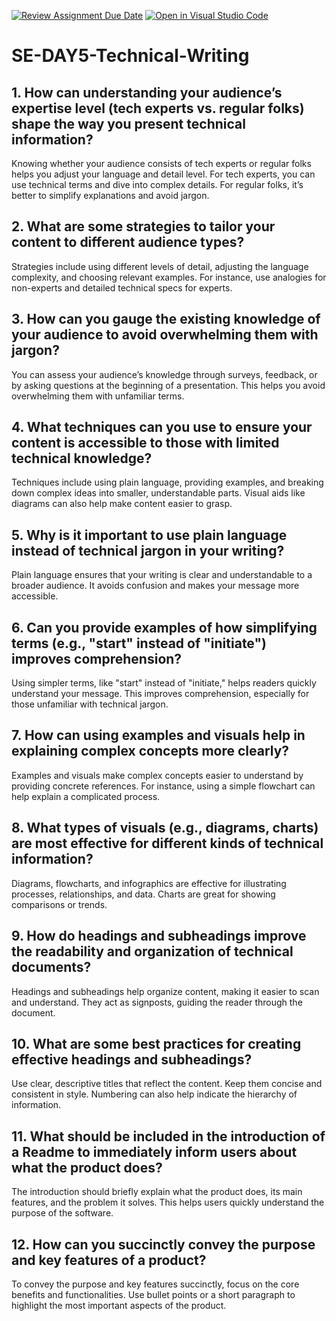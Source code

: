 [![Review Assignment Due Date](https://classroom.github.com/assets/deadline-readme-button-22041afd0340ce965d47ae6ef1cefeee28c7c493a6346c4f15d667ab976d596c.svg)](https://classroom.github.com/a/zsAR-pyY)
[![Open in Visual Studio Code](https://classroom.github.com/assets/open-in-vscode-2e0aaae1b6195c2367325f4f02e2d04e9abb55f0b24a779b69b11b9e10269abc.svg)](https://classroom.github.com/online_ide?assignment_repo_id=15748554&assignment_repo_type=AssignmentRepo)
# SE-DAY5-Technical-Writing
## 1. How can understanding your audience’s expertise level (tech experts vs. regular folks) shape the way you present technical information?

Knowing whether your audience consists of tech experts or regular folks helps you adjust your language and detail level. For tech experts, you can use technical terms and dive into complex details. For regular folks, it’s better to simplify explanations and avoid jargon.

## 2. What are some strategies to tailor your content to different audience types?

Strategies include using different levels of detail, adjusting the language complexity, and choosing relevant examples. For instance, use analogies for non-experts and detailed technical specs for experts.

## 3. How can you gauge the existing knowledge of your audience to avoid overwhelming them with jargon?

You can assess your audience’s knowledge through surveys, feedback, or by asking questions at the beginning of a presentation. This helps you avoid overwhelming them with unfamiliar terms.

## 4. What techniques can you use to ensure your content is accessible to those with limited technical knowledge?

Techniques include using plain language, providing examples, and breaking down complex ideas into smaller, understandable parts. Visual aids like diagrams can also help make content easier to grasp.

## 5. Why is it important to use plain language instead of technical jargon in your writing?

Plain language ensures that your writing is clear and understandable to a broader audience. It avoids confusion and makes your message more accessible.

## 6. Can you provide examples of how simplifying terms (e.g., "start" instead of "initiate") improves comprehension?

Using simpler terms, like "start" instead of "initiate," helps readers quickly understand your message. This improves comprehension, especially for those unfamiliar with technical jargon.

## 7. How can using examples and visuals help in explaining complex concepts more clearly?

Examples and visuals make complex concepts easier to understand by providing concrete references. For instance, using a simple flowchart can help explain a complicated process.

## 8. What types of visuals (e.g., diagrams, charts) are most effective for different kinds of technical information?

Diagrams, flowcharts, and infographics are effective for illustrating processes, relationships, and data. Charts are great for showing comparisons or trends.

## 9. How do headings and subheadings improve the readability and organization of technical documents?

Headings and subheadings help organize content, making it easier to scan and understand. They act as signposts, guiding the reader through the document.

## 10. What are some best practices for creating effective headings and subheadings?

Use clear, descriptive titles that reflect the content. Keep them concise and consistent in style. Numbering can also help indicate the hierarchy of information.

## 11. What should be included in the introduction of a Readme to immediately inform users about what the product does?

The introduction should briefly explain what the product does, its main features, and the problem it solves. This helps users quickly understand the purpose of the software.

## 12. How can you succinctly convey the purpose and key features of a product?

To convey the purpose and key features succinctly, focus on the core benefits and functionalities. Use bullet points or a short paragraph to highlight the most important aspects of the product.
